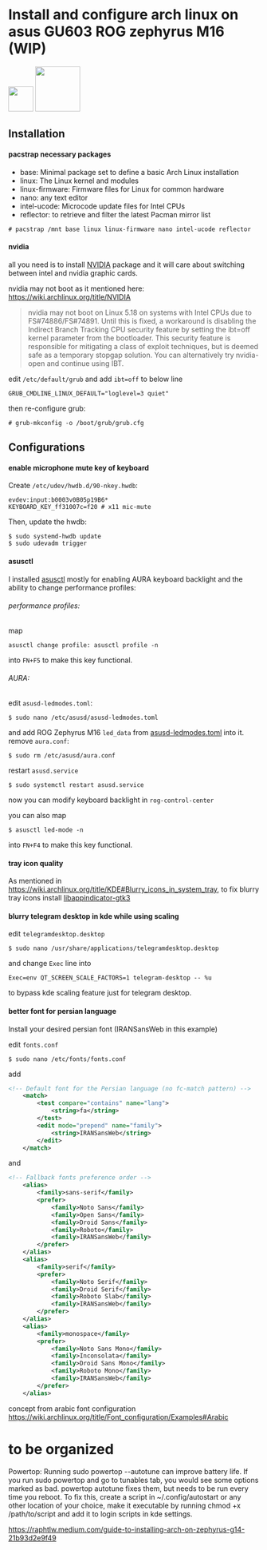 # Install and configure arch linux on asus GU603 ROG zephyrus M16 (WIP)
<p>
  <img height="50" src="https://rog.asus.com/dist/img/rog-logo@3x.png">
  <img height="90" src="https://archlinux.org/static/logos/archlinux-logo-dark-scalable.518881f04ca9.svg">
</p>

##
## Installation
#### pacstrap necessary packages
- base: Minimal package set to define a basic Arch Linux installation
- linux: The Linux kernel and modules
- linux-firmware: Firmware files for Linux for common hardware
- nano: any text editor
- intel-ucode:  	Microcode update files for Intel CPUs
- reflector: to retrieve and filter the latest Pacman mirror list  

```
# pacstrap /mnt base linux linux-firmware nano intel-ucode reflector
```  
#### nvidia
all you need is to install [NVIDIA](https://archlinux.org/packages/extra/x86_64/nvidia) package and it will care about switching between intel and nvidia graphic cards.  

nvidia may not boot as it mentioned here: https://wiki.archlinux.org/title/NVIDIA
>nvidia may not boot on Linux 5.18 on systems with Intel CPUs due to FS#74886/FS#74891. Until this is fixed, a workaround is disabling the Indirect Branch Tracking CPU security feature by setting the ibt=off kernel parameter from the bootloader. This security feature is responsible for mitigating a class of exploit techniques, but is deemed safe as a temporary stopgap solution. You can alternatively try nvidia-open and continue using IBT.

edit `/etc/default/grub` and add `ibt=off` to below line 
```
GRUB_CMDLINE_LINUX_DEFAULT="loglevel=3 quiet"
```
then re-configure grub:
```
# grub-mkconfig -o /boot/grub/grub.cfg
```
## Configurations
#### enable microphone mute key of keyboard
Create `/etc/udev/hwdb.d/90-nkey.hwdb`:
```
evdev:input:b0003v0B05p19B6*
KEYBOARD_KEY_ff31007c=f20 # x11 mic-mute
```
Then, update the hwdb:
```
$ sudo systemd-hwdb update
$ sudo udevadm trigger
```
#### asusctl
I installed [asusctl](https://aur.archlinux.org/packages/asusctl) mostly for enabling AURA keyboard backlight and the ability to change performance profiles:

###### performance profiles:
map
```
asusctl change profile: asusctl profile -n
```
into `FN+F5` to make this key functional.


###### AURA:
edit `asusd-ledmodes.toml`:
```
$ sudo nano /etc/asusd/asusd-ledmodes.toml
```
and add ROG Zephyrus M16 `led_data` from [asusd-ledmodes.toml](./asusd-ledmodes.toml)  into it.
remove `aura.conf`:
```
$ sudo rm /etc/asusd/aura.conf
```
restart `asusd.service`
```
$ sudo systemctl restart asusd.service
```
now you can modify keyboard backlight in `rog-control-center`

you can also map
```
$ asusctl led-mode -n
```
into  `FN+F4` to make this key functional.

#### tray icon quality
As mentioned in https://wiki.archlinux.org/title/KDE#Blurry_icons_in_system_tray, to fix blurry tray icons install [libappindicator-gtk3](https://archlinux.org/packages/?name=libappindicator-gtk3)

#### blurry telegram desktop in kde while using scaling
edit `telegramdesktop.desktop`
```
$ sudo nano /usr/share/applications/telegramdesktop.desktop
```
and change `Exec` line into
```
Exec=env QT_SCREEN_SCALE_FACTORS=1 telegram-desktop -- %u
```
to bypass kde scaling feature just for telegram desktop.

#### better font for persian language
Install your desired persian font (IRANSansWeb in this example)  
  
edit `fonts.conf`
```
$ sudo nano /etc/fonts/fonts.conf
```
add
```xml
<!-- Default font for the Persian language (no fc-match pattern) -->
	<match>
		<test compare="contains" name="lang">
			<string>fa</string>
		</test>
		<edit mode="prepend" name="family">
			<string>IRANSansWeb</string>
		</edit>
	</match>
```
and
```xml
<!-- Fallback fonts preference order -->
	<alias>
		<family>sans-serif</family>
		<prefer>
			<family>Noto Sans</family>
			<family>Open Sans</family>
			<family>Droid Sans</family>
			<family>Roboto</family>
			<family>IRANSansWeb</family>
		</prefer>
	</alias>
	<alias>
		<family>serif</family>
		<prefer>
			<family>Noto Serif</family>
			<family>Droid Serif</family>
			<family>Roboto Slab</family>
			<family>IRANSansWeb</family>
		</prefer>
	</alias>
	<alias>
		<family>monospace</family>
		<prefer>
			<family>Noto Sans Mono</family>
			<family>Inconsolata</family>
			<family>Droid Sans Mono</family>
			<family>Roboto Mono</family>
			<family>IRANSansWeb</family>
		</prefer>
	</alias>
```
concept from arabic font configuration https://wiki.archlinux.org/title/Font_configuration/Examples#Arabic
  
# to be organized
Powertop:
Running sudo powertop --autotune can improve battery life. If you run sudo powertop and go to tunables tab, you would see some options marked as bad. powertop autotune fixes them, but needs to be run every time you reboot. To fix this, create a script in ~/.config/autostart or any other location of your choice, make it executable by running chmod +x /path/to/script and add it to login scripts in kde settings.

https://raphtlw.medium.com/guide-to-installing-arch-on-zephyrus-g14-21b93d2e9f49

